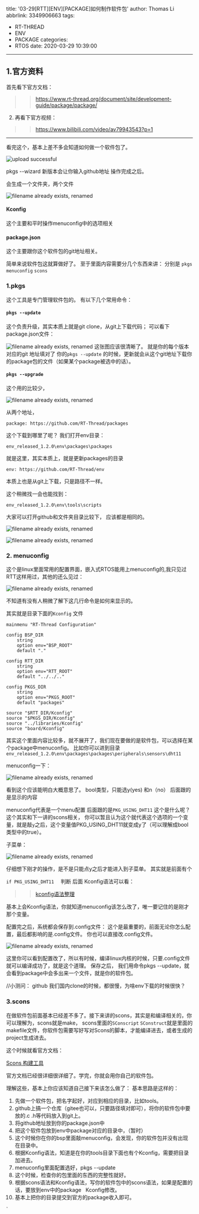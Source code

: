 title: '03-29[RTT][ENV][PACKAGE]如何制作软件包'
author: Thomas Li
abbrlink: 3349906663
tags:
  - RT-THREAD
  - ENV
  - PACKAGE
categories:
  - RTOS
date: 2020-03-29 10:39:00
---
## 1.官方资料

首先看下官方文档：

>> https://www.rt-thread.org/document/site/development-guide/package/package/

2. 再看下官方视频：

>>https://www.bilibili.com/video/av79943543?p=1

-----
看完这个，基本上差不多会知道如何做一个软件包了。

![upload successful](/image/2020_03_29_01_0.png)

pkgs --wizard
新版本会让你输入github地址
操作完成之后。


会生成一个文件夹，两个文件


![filename already exists, renamed](/image/2020_03_29_01_1.png)

#### Kconfig 
这个主要和平时操作menuconfig中的选项相关

#### package.json
这个主要跟你这个软件包的git地址相关。

简单来说软件包这就算做好了。
至于里面内容需要分几个东西来讲：
分别是
`pkgs`
`menuconfig`
`scons`


### 1.pkgs
这个工具是专门管理软件包的。
有以下几个常用命令：
#### `pkgs --update`

这个负责升级，其实本质上就是git clone，从git上下载代码；
可以看下package.json文件：


![filename already exists, renamed](/image/2020_03_29_01_2.png)
这张图应该很清晰了。
就是你的每个版本对应的git 地址填对了
你的`pkgs --update` 的时候，更新就会从这个git地址下载你的package包的文件（如果某个package被选中的话）。

#### `pkgs --upgrade`
这个用的比较少，

![filename already exists, renamed](/image/2020_03_29_01_3.png)


从两个地址，

`package:
https://github.com/RT-Thread/packages
`

这个下载到哪里了呢？
我们打开env目录：

`env_released_1.2.0\env\packages\packages`

就是这里，其实本质上，就是更新packages的目录



`env:
https://github.com/RT-Thread/env`

本质上也是从git上下载，只是路径不一样。

这个稍微找一会也能找到：

`env_released_1.2.0\env\tools\scripts`

大家可以打开github和文件夹目录比较下，
应该都是相同的。


![filename already exists, renamed](/image/2020_03_29_01_4.png)



![filename already exists, renamed](/image/2020_03_29_01_5.png)




### 2. menuconfig


这个是linux里面常用的配置界面，嵌入式RTOS能用上menuconfig的,我只见过RTT这样用过，其他的还么见过：



![filename already exists, renamed](/image/2020_03_29_01_7.png)

不知道有没有人稍微了解下这几行命令是如何来显示的。

其实就是目录下面的`Kconfig` 文件


```
mainmenu "RT-Thread Configuration"

config BSP_DIR
    string
    option env="BSP_ROOT"
    default "."

config RTT_DIR
    string
    option env="RTT_ROOT"
    default "../../.."

config PKGS_DIR
    string
    option env="PKGS_ROOT"
    default "packages"
 
source "$RTT_DIR/Kconfig"
source "$PKGS_DIR/Kconfig"
source "../libraries/Kconfig"
source "board/Kconfig"
```

其实这个里面内容比较多，就不展开了，我们现在要做的是软件包，可以选择在某个package中menuconfig。
比如你可以进到目录`env_released_1.2.0\env\packages\packages\peripherals\sensors\dht11`

menuconfig一下：

![filename already exists, renamed](/image/2020_03_29_01_8.png)

看到这个应该能明白大概意思了。
bool类型，只能选y(yes) 和n（no）
后面跟的是显示的内容


menuconfig代表是一个menu配置 后面跟的是`PKG_USING_DHT11`
这个是什么呢？这个其实和下一讲的scons相关，
你可以暂且认为这个就代表这个选项的一个变量，就是敲`y`之后，这个变量值PKG_USING_DHT11就变成y了（可以理解成bool类型中的true）。

子菜单：

![filename already exists, renamed](/image/2020_03_29_01_9.png)

仔细想下刚才的操作，是不是只能点y之后才能进入到子菜单。
其实就是前面有个

`if PKG_USING_DHT11  `
判断
后面
Kconfig语法可以看：

>> [kconfig语法整理](https://www.jianshu.com/p/aba588d380c2)

基本上会Kconfig语法，你就知道menuconfig该怎么改了，唯一要记住的是刚才那个变量。

配置完之后，系统都会保存到.config文件：
这个是最重要的，前面无论你怎么配置，最后都影响的是.config文件。
你也可以直接改.config文件。



![filename already exists, renamed](/image/2020_03_29_01_10.png)

这里你可以看到配置改了，所以有时候，编译linux内核的时候，只要.config文件就可以编译成功了，就是这个道理。
保存之后，
我们用命令pkgs --update，就会看到package中会多出来一个文件，就是你的软件包。

//小测问：
github 我们国内clone的时候，都很慢，为啥env下载的时候很快？

### 3.scons

在做软件包前面基本已经差不多了。接下来讲的scons，其实是和编译相关的，你可以理解为，scons就是make， scons里面的`SConscript` `SConstruct`就是里面的makefile文件，你软件包需要写好写对Scons的脚本，才能编译进去，或者生成的project生成进去。

这个时候就看官方文档：

[Scons 构建工具](https://www.rt-thread.org/document/site/programming-manual/scons/scons/)

官方文档已经很详细很详细了。学完，你就会用你自己的软件包。


理解这些，基本上你应该知道自己接下来该怎么做了：
基本思路是这样的：


1. 先做一个软件包，把名字起好，对应到相应的目录，比如tools。
2. github上搞一个仓库（gitee也可以，只要路径填对即可），将你的软件包中要放的.c .h等代码放入到git上。
3. 将github地址放到你的package.json中
4. 把这个软件包放到env中package对应的目录中，（暂时）
5. 这个时候你在你的bsp里面敲menuconfig，会发现，你的软件包并没有出现在目录中。
6. 根据Kconfig语法，知道是在你的tools目录下面也有个Kconfig，需要把目录加进去。
7. menuconfig里面配置选好，pkgs --update
8. 这个时候，检查你的包里面的东西的完整性就好。
9. 根据scons语法和Kconfig语法，写你的软件包中的scons语法，如果是配置的话，要放到env中的package   Kconfig修改。
10. 基本上把你的目录提交到官方的package收入即可。

`